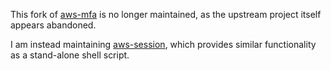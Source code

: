 This fork of [aws-mfa](https://github.com/lonelyplanet/aws-mfa) is no longer maintained, as the upstream project itself appears abandoned.

I am instead maintaining [aws-session](https://github.com/ksperling/aws-session), which provides similar functionality as a stand-alone shell script.
